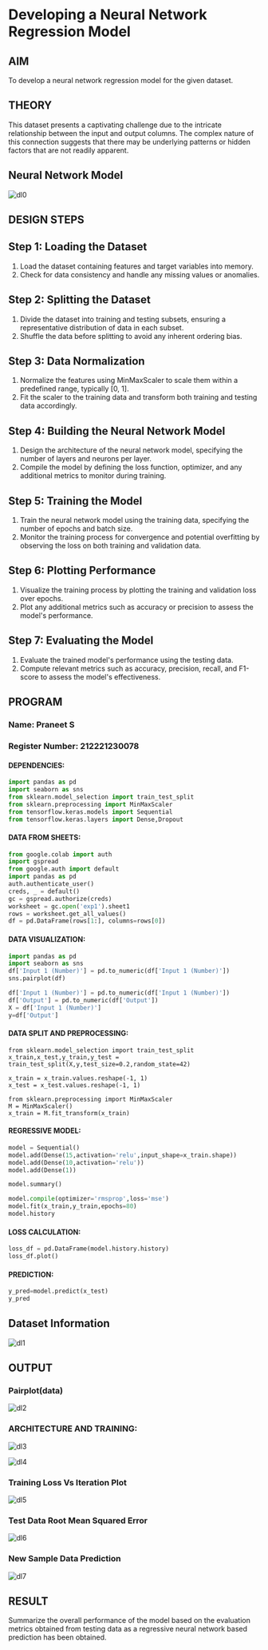# Developing a Neural Network Regression Model

## AIM

To develop a neural network regression model for the given dataset.

## THEORY

This dataset presents a captivating challenge due to the intricate relationship between the input and output columns. The complex nature of this connection suggests that there may be underlying patterns or hidden factors that are not readily apparent.

## Neural Network Model

![dl0](https://github.com/yoheshkumar/basic-nn-model/assets/119393568/78531e6c-15a4-4dc9-82bc-a497fa2c6f9e)

## DESIGN STEPS

## Step 1: Loading the Dataset
1. Load the dataset containing features and target variables into memory.
2. Check for data consistency and handle any missing values or anomalies.

## Step 2: Splitting the Dataset
1. Divide the dataset into training and testing subsets, ensuring a representative distribution of data in each subset.
2. Shuffle the data before splitting to avoid any inherent ordering bias.

## Step 3: Data Normalization
1. Normalize the features using MinMaxScaler to scale them within a predefined range, typically [0, 1].
2. Fit the scaler to the training data and transform both training and testing data accordingly.

## Step 4: Building the Neural Network Model
1. Design the architecture of the neural network model, specifying the number of layers and neurons per layer.
2. Compile the model by defining the loss function, optimizer, and any additional metrics to monitor during training.

## Step 5: Training the Model
1. Train the neural network model using the training data, specifying the number of epochs and batch size.
2. Monitor the training process for convergence and potential overfitting by observing the loss on both training and validation data.

## Step 6: Plotting Performance
1. Visualize the training process by plotting the training and validation loss over epochs.
2. Plot any additional metrics such as accuracy or precision to assess the model's performance.

## Step 7: Evaluating the Model
1. Evaluate the trained model's performance using the testing data.
2. Compute relevant metrics such as accuracy, precision, recall, and F1-score to assess the model's effectiveness.

## PROGRAM
### Name: Praneet S
### Register Number: 212221230078
#### DEPENDENCIES:
```py
import pandas as pd
import seaborn as sns
from sklearn.model_selection import train_test_split
from sklearn.preprocessing import MinMaxScaler
from tensorflow.keras.models import Sequential
from tensorflow.keras.layers import Dense,Dropout
```
#### DATA FROM SHEETS:
```py
from google.colab import auth
import gspread
from google.auth import default
import pandas as pd
auth.authenticate_user()
creds, _ = default()
gc = gspread.authorize(creds)
worksheet = gc.open('exp1').sheet1
rows = worksheet.get_all_values()
df = pd.DataFrame(rows[1:], columns=rows[0])
```
#### DATA VISUALIZATION:
```py
import pandas as pd
import seaborn as sns
df['Input 1 (Number)'] = pd.to_numeric(df['Input 1 (Number)'])
sns.pairplot(df)

df['Input 1 (Number)'] = pd.to_numeric(df['Input 1 (Number)'])
df['Output'] = pd.to_numeric(df['Output'])
X = df['Input 1 (Number)']
y=df['Output']
```
#### DATA SPLIT AND PREPROCESSING:
```PY
from sklearn.model_selection import train_test_split
x_train,x_test,y_train,y_test = train_test_split(X,y,test_size=0.2,random_state=42)

x_train = x_train.values.reshape(-1, 1)
x_test = x_test.values.reshape(-1, 1)

from sklearn.preprocessing import MinMaxScaler
M = MinMaxScaler()
x_train = M.fit_transform(x_train)
```
#### REGRESSIVE MODEL:
```py
model = Sequential()
model.add(Dense(15,activation='relu',input_shape=x_train.shape))
model.add(Dense(10,activation='relu'))
model.add(Dense(1))

model.summary()

model.compile(optimizer='rmsprop',loss='mse')
model.fit(x_train,y_train,epochs=80)
model.history
```
#### LOSS CALCULATION:
```py
loss_df = pd.DataFrame(model.history.history)
loss_df.plot()
```
#### PREDICTION:
```py
y_pred=model.predict(x_test)
y_pred
```

## Dataset Information
![dl1](https://github.com/yoheshkumar/basic-nn-model/assets/119393568/967fc676-093c-46c7-9a2e-d20d34ca228a)


## OUTPUT
### Pairplot(data)
![dl2](https://github.com/yoheshkumar/basic-nn-model/assets/119393568/a970bc5e-4935-49d3-9676-2e2b0fd2bbfe)


### ARCHITECTURE AND TRAINING:
![dl3](https://github.com/yoheshkumar/basic-nn-model/assets/119393568/6025e853-c3b3-473d-aded-132fda1bc6d4)


![dl4](https://github.com/yoheshkumar/basic-nn-model/assets/119393568/52b3dc97-25c4-4375-ac58-a205f3f36ee7)

### Training Loss Vs Iteration Plot
![dl5](https://github.com/yoheshkumar/basic-nn-model/assets/119393568/57fc49d4-7636-4383-b08e-22ad9f49e730)


### Test Data Root Mean Squared Error

![dl6](https://github.com/yoheshkumar/basic-nn-model/assets/119393568/ac244e97-0a8c-4d83-ba0f-464d6da04fea)

### New Sample Data Prediction
![dl7](https://github.com/yoheshkumar/basic-nn-model/assets/119393568/96d88941-b285-4125-9a51-0ebb9b1b7230)


## RESULT

Summarize the overall performance of the model based on the evaluation metrics obtained from testing data as a regressive neural network based prediction has been obtained.
